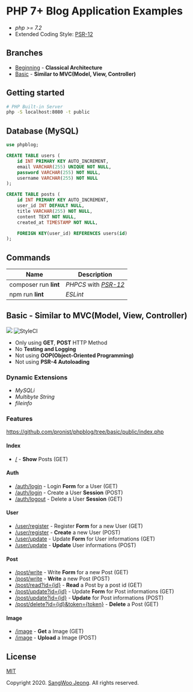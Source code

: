 # PHP 7+ Blog Application Examples

* *php >= 7.2*
* Extended Coding Style: [PSR-12](https://www.php-fig.org/psr/psr-12/)

## Branches

* [Beginning](https://github.com/pronist/phpblog/tree/beginning) - **Classical Architecture**
* [Basic](https://github.com/pronist/phpblog/tree/basic) - **Similar to MVC(Model, View, Controller)**

## Getting started

```bash
# PHP Built-in Server
php -S localhost:8080 -t public
```

## Database (MySQL)

```sql
use phpblog;

CREATE TABLE users (
    id INT PRIMARY KEY AUTO_INCREMENT,
    email VARCHAR(255) UNIQUE NOT NULL,
    password VARCHAR(255) NOT NULL,
    username VARCHAR(255) NOT NULL
);

CREATE TABLE posts (
    id INT PRIMARY KEY AUTO_INCREMENT,
    user_id INT DEFAULT NULL,
    title VARCHAR(255) NOT NULL,
    content TEXT NOT NULL,
    created_at TIMESTAMP NOT NULL,

    FOREIGN KEY(user_id) REFERENCES users(id)
);
```

## Commands

Name|Description|
----|-----------|
composer run **lint**|*PHPCS* with *[PSR-12](https://www.php-fig.org/psr/psr-12/)*
npm run **lint**|*ESLint*

## Basic - Similar to MVC(Model, View, Controller)

<p>
    <img src="https://travis-ci.com/pronist/phpblog.svg?branch=basic">
    <img src="https://github.styleci.io/repos/231950937/shield?branch=basic" alt="StyleCI">
</p>

* Only using **GET**, **POST** HTTP Method
* No **Testing and Logging**
* Not using **OOP(Object-Oriented Programming)**
* Not using **PSR-4 Autoloading**

### Dynamic Extensions

* *MySQLi*
* *Multibyte String*
* *fileinfo*

### Features

<https://github.com/pronist/phpblog/tree/basic/public/index.php>

#### Index

* [/](https://github.com/pronist/phpblog/blob/basic/controllers/index.php) - **Show** Posts (GET)

#### Auth

* [/auth/login](https://github.com/pronist/phpblog/blob/basic/controllers/auth.php) - Login **Form** for a User (GET)
* [/auth/login](https://github.com/pronist/phpblog/blob/basic/controllers/auth.php#) - Create a User **Session** (POST)
* [/auth/logout](https://github.com/pronist/phpblog/blob/basic/controllers/auth.php#) - Delete a User **Session** (GET)

#### User

* [/user/register](https://github.com/pronist/phpblog/blob/basic/controllers/user.php) - Register **Form** for a new User (GET)
* [/user/register](https://github.com/pronist/phpblog/blob/basic/controllers/user.php) - **Create** a new User (POST)
* [/user/update](https://github.com/pronist/phpblog/blob/basic/controllers/user.php) - Update **Form** for User informations (GET)
* [/user/update](https://github.com/pronist/phpblog/blob/basic/controllers/user.php) - **Update** User informations (POST)

#### Post

* [/post/write](https://github.com/pronist/phpblog/blob/basic/controllers/post.php) - Write **Form** for a new Post (GET)
* [/post/write](https://github.com/pronist/phpblog/blob/basic/controllers/post.php) - **Write** a new Post (POST)
* [/post/read?id={id}](https://github.com/pronist/phpblog/blob/basic/controllers/post.php) - **Read** a Post by a post id (GET)
* [/post/update?id={id}](https://github.com/pronist/phpblog/blob/basic/controllers/post.php) - Update **Form** for Post informations (GET)
* [/post/update?id={id}](https://github.com/pronist/phpblog/blob/basic/controllers/post.php) - **Update** for Post informations (POST)
* [/post/delete?id={id}&token={token}](https://github.com/pronist/phpblog/blob/basic/controllers/post.php) - **Delete** a Post (GET)

#### Image

* [/image](https://github.com/pronist/phpblog/blob/basic/controllers/image.php) - **Get** a Image (GET)
* [/image](https://github.com/pronist/phpblog/blob/basic/controllers/image.php) - **Upload** a Image (POST)

## License

[MIT](https://github.com/pronist/phpblog/blob/basic/LICENSE)

Copyright 2020. [SangWoo Jeong](https://github.com/pronist). All rights reserved.
